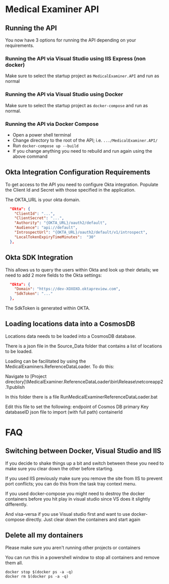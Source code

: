
# Medical Examiner API

## Running the API

You now have 3 options for running the API depending on your requirements.

### Running the API via Visual Studio using IIS Express (non docker)

Make sure to select the startup project as `MedicalExaminer.API` and run as normal

### Running the API via Visual Studio using Docker

Make sure to select the startup project as `docker-compose` and run as normal.

### Running the API via Docker Compose

* Open a power shell terminal
* Change directory to the root of the API; i.e. `.../MedicalExaminer.API/`
* Run `docker-compose up --build`
* If you change anything you need to rebuild and run again using the above command

## Okta Integration Configuration Requirements

To get access to the API you need to configure Okta integration. Populate the Client Id and Secret with those specified in the application.

The OKTA_URL is your okta domain.

```json
  "Okta": {
    "ClientId": "...",
    "ClientSecret": "...",
    "Authority": "{OKTA_URL}/oauth2/default",
    "Audience": "api://default",
    "IntrospectUrl": "{OKTA_URL}/oauth2/default/v1/introspect",
	"LocalTokenExpiryTimeMinutes":  "30" 
  },
```

## Okta SDK Integration

This allows us to query the users within Okta and look up their details; we need to add 2 more fields to the Okta settings:

```json
  "Okta": {
    "Domain": "https://dev-XOXOXO.oktapreview.com",
    "SdkToken": "..."
  },
```

The SdkToken is generated within OKTA.

## Loading locations data into a CosmosDB

Locations data needs to be loaded into a CosmosDB database.

There is a json file in the Source_Data folder that contains a list of locations to be loaded.

Loading can be facilitated by using the MedicalExaminers.ReferenceDataLoader. To do this:

Navigate to [Project directory]\MedicalExaminer.ReferenceDataLoader\bin\Release\netcoreapp2.1\publish

In this folder there is a file RunMedicalExaminerReferenceDataLoader.bat

Edit this file to set the following:
endpoint of Cosmos DB 
primary Key
databaseID
json file to import (with full path)
containerId

# FAQ

## Switching between Docker, Visual Studio and IIS

If you decide to shake things up a bit and switch between these you need to make sure you clear down the other before starting.

If you used IIS previously make sure you remove the site from IIS to prevent port conflicts; you can do this from the task tray context menu.

If you used docker-compose you might need to destroy the docker containers before you hit play in visual studio since VS does it slightly differently.

And visa-versa if you use Visual studio first and want to use docker-compose directly. Just clear down the containers and start again

## Delete all my dontainers

Please make sure you aren't running other projects or containers

You can run this in a powershell window to stop all containers and remove them all.

```
docker stop $(docker ps -a -q)
docker rm $(docker ps -a -q)
```
